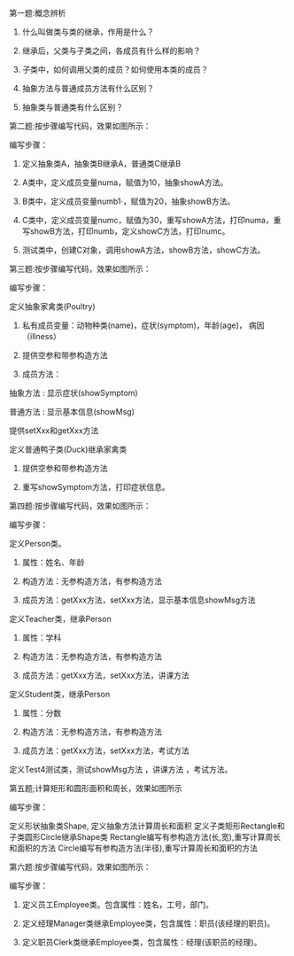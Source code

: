 第一题:概念辨析
1. 什么叫做类与类的继承，作用是什么？

2. 继承后，父类与子类之间，各成员有什么样的影响？

3. 子类中，如何调用父类的成员？如何使用本类的成员？

4. 抽象方法与普通成员方法有什么区别？

5. 抽象类与普通类有什么区别？

第二题:按步骤编写代码，效果如图所示：


编写步骤：

1. 定义抽象类A，抽象类B继承A，普通类C继承B

2. A类中，定义成员变量numa，赋值为10，抽象showA方法。

3. B类中，定义成员变量numb1·，赋值为20，抽象showB方法。

4. C类中，定义成员变量numc，赋值为30，重写showA方法，打印numa，重写showB方法，打印numb，定义showC方法，打印numc。

5. 测试类中，创建C对象，调用showA方法，showB方法，showC方法。

第三题:按步骤编写代码，效果如图所示：


编写步骤：

定义抽象家禽类(Poultry)

1. 私有成员变量：动物种类(name)，症状(symptom)，年龄(age)， 病因（illness）

2. 提供空参和带参构造方法

3. 成员方法：

抽象方法 : 显示症状(showSymptom)

普通方法 : 显示基本信息(showMsg)

提供setXxx和getXxx方法

定义普通鸭子类(Duck)继承家禽类

1. 提供空参和带参构造方法

2. 重写showSymptom方法，打印症状信息。

第四题:按步骤编写代码，效果如图所示：


编写步骤：

定义Person类。

1. 属性：姓名、年龄

2. 构造方法：无参构造方法，有参构造方法

3. 成员方法：getXxx方法，setXxx方法，显示基本信息showMsg方法

定义Teacher类，继承Person

1. 属性：学科

2. 构造方法：无参构造方法，有参构造方法

3. 成员方法：getXxx方法，setXxx方法，讲课方法

定义Student类，继承Person

1. 属性：分数

2. 构造方法：无参构造方法，有参构造方法

3. 成员方法：getXxx方法，setXxx方法，考试方法



定义Test4测试类，测试showMsg方法 ，讲课方法 ，考试方法。

第五题;计算矩形和圆形面积和周长，效果如图所示


编写步骤：

定义形状抽象类Shape,
定义抽象方法计算周长和面积
定义子类矩形Rectangle和子类圆形Circle继承Shape类
Rectangle编写有参构造方法(长,宽),重写计算周长和面积的方法
Circle编写有参构造方法(半径),重写计算周长和面积的方法

第六题:按步骤编写代码，效果如图所示：


编写步骤：

1. 定义员工Employee类。包含属性：姓名，工号，部门。

2. 定义经理Manager类继承Employee类，包含属性：职员(该经理的职员)。

3. 定义职员Clerk类继承Employee类，包含属性：经理(该职员的经理)。